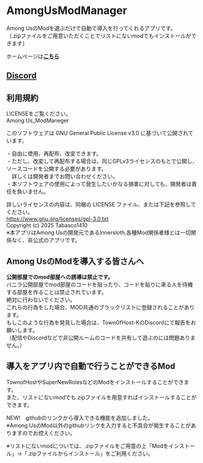 # AmongUsModManager
Among UsのModを選ぶだけで自動で導入を行ってくれるアプリです。<br>
（.zipファイルをご用意いただくことでリストにないmodでもインストールができます）

ホームページは[**こちら**](https://amongusmodmanager.web.app/)<br>


## [Discord](https://discord.gg/nFhkYmf9At)<br>

## 利用規約
LICENSEをご覧ください。<br>
Among Us_ModManeger

このソフトウェアは GNU General Public License v3.0 に基づいて公開されています。

・自由に使用、再配布、改変できます。<br>
・ただし、改変して再配布する場合は、同じGPLv3ライセンスのもとで公開し、ソースコードを公開する必要があります。<br>
　詳しくは開発者までお問い合わせください。<br>
・本ソフトウェアの使用によって発生したいかなる損害に対しても、開発者は責任を負いません。<br>

詳しいライセンスの内容は、同梱の LICENSE ファイル、または下記を参照してください。<br>
https://www.gnu.org/licenses/gpl-3.0.txt
<br>
Copyright (c) 2025 Tabasco1410</br>
※本アプリはAmong Usの開発元であるInnersloth,各種Mod関係者様とは一切関係なく、非公式のアプリです。

## Among UsのModを導入する皆さんへ
**公開部屋でのmod部屋への誘導は禁止です。**<br>
バニラ公開部屋でmod部屋のコードを貼ったり、コードを貼りに来る人を待機する部屋を作ることは禁止されています。<br>
絶対に行わないでください。<br>
これらの行為をした場合、MOD共通のブラックリストに登録されることがあります。<br>
もしこのような行為を発見した場合は、TownOfHost-KのDiscordにて報告をお願いします。<br>
（配信やDiscordなどで非公開ルームのコードを共有して遊ぶのには問題ありません。）


## 導入をアプリ内で自動で行うことができるMod
TownofHostやSuperNewRolesなどのModをインストールすることができます。<br>
また、リストにないmodでも.zipファイルを用意すればインストールすることができます。

NEW!　githubのリンクから導入できる機能を追加しました。<br>
※Among UsのMod以外のgithubリンクを入力すると不具合が発生することがありますのでお控えください。

※リストにないmodについては、.zipファイルをご用意の上「Modをインストール」→「.zipファイルからインストール」をご利用ください。

